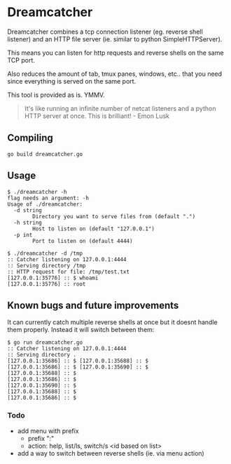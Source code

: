 # Dreamcatcher

Dreamcatcher combines a tcp connection listener (eg. reverse shell listener) and an HTTP file server (ie. similar to python SimpleHTTPServer).

This means you can listen for http requests and reverse shells on the same TCP port.

Also reduces the amount of tab, tmux panes, windows, etc.. that you need since everything is served on the same port.

This tool is provided as is. YMMV.

> It's like running an infinite number of netcat listeners and a python HTTP server at once. This is brilliant! - Emon Lusk 


## Compiling

```
go build dreamcatcher.go
```

## Usage

```
$ ./dreamcatcher -h
flag needs an argument: -h
Usage of ./dreamcatcher:
  -d string
        Directory you want to serve files from (default ".")
  -h string
        Host to listen on (default "127.0.0.1")
  -p int
        Port to listen on (default 4444)
```

```
$ ./dreamcatcher -d /tmp
:: Catcher listening on 127.0.0.1:4444
:: Serving directory /tmp
:: HTTP request for file: /tmp/test.txt
[127.0.0.1:35776] :: $ whoami
[127.0.0.1:35776] :: root
```

## Known bugs and future improvements

It can currently catch multiple reverse shells at once but it doesnt handle them properly. Instead it will switch between them:
```
$ go run dreamcatcher.go
:: Catcher listening on 127.0.0.1:4444
:: Serving directory .
[127.0.0.1:35686] :: $ [127.0.0.1:35688] :: $
[127.0.0.1:35686] :: $ [127.0.0.1:35690] :: $
[127.0.0.1:35688] :: $
[127.0.0.1:35686] :: $
[127.0.0.1:35690] :: $
[127.0.0.1:35688] :: $
[127.0.0.1:35686] :: $
```

### Todo

- add menu with prefix
    - prefix ":"
    - action: help, list/ls, switch/s \<id based on list\>
- add a way to switch between reverse shells (ie. via menu action)
